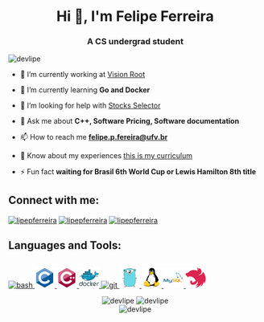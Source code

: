 <h1 align="center">Hi 👋, I'm Felipe Ferreira</h1>
<h3 align="center">A CS undergrad student</h3>

<p align="left"> <img src="https://komarev.com/ghpvc/?username=devlipe&label=Profile%20views&color=0e75b6&style=flat" alt="devlipe" /> </p>

- 🔭 I’m currently working at [Vision Root](https://visionroot.com.br/)

- 🌱 I’m currently learning **Go and Docker**

- 🤝 I’m looking for help with [Stocks Selector](https://github.com/devlipe/stocks-selector)

- 💬 Ask me about **C++, Software Pricing, Software documentation**

- 📫 How to reach me **felipe.p.fereira@ufv.br**

- 📄 Know about my experiences [this is my curriculum](https://drive.google.com/file/d/1KVIkuqC8-XzJU5m3xZChzM7r-Ueq9rPW/view?usp=sharing)

- ⚡ Fun fact **waiting for Brasil 6th World Cup or Lewis Hamilton 8th title**

## Connect with me:
<p align="left">
<a href="https://twitter.com/lipepferreira" target="blank"><img align="center" src="https://raw.githubusercontent.com/rahuldkjain/github-profile-readme-generator/master/src/images/icons/Social/twitter.svg" alt="lipepferreira" height="30" width="40" /></a>
<a href="https://linkedin.com/in/lipepferreira" target="blank"><img align="center" src="https://raw.githubusercontent.com/rahuldkjain/github-profile-readme-generator/master/src/images/icons/Social/linked-in-alt.svg" alt="lipepferreira" height="30" width="40" /></a>
<a href="https://instagram.com/lipepferreira" target="blank"><img align="center" src="https://raw.githubusercontent.com/rahuldkjain/github-profile-readme-generator/master/src/images/icons/Social/instagram.svg" alt="lipepferreira" height="30" width="40" /></a>
</p>

## Languages and Tools:
<div style="display: inline-block">

<p align="left"> 
    <a href="https://www.gnu.org/software/bash/" target="_blank" rel="noreferrer"> <img src="https://www.vectorlogo.zone/logos/gnu_bash/gnu_bash-icon.svg" alt="bash" width="40" height="40"/> </a>
    <a href="https://www.cprogramming.com/" target="_blank" rel="noreferrer"> <img src="https://raw.githubusercontent.com/devicons/devicon/master/icons/c/c-original.svg" alt="c" width="40" height="40"/> </a>
    <a href="https://www.w3schools.com/cpp/" target="_blank" rel="noreferrer"> <img src="https://raw.githubusercontent.com/devicons/devicon/master/icons/cplusplus/cplusplus-original.svg" alt="cplusplus" width="40" height="40"/> </a> 
    <a href="https://www.docker.com/" target="_blank" rel="noreferrer"> <img src="https://raw.githubusercontent.com/devicons/devicon/master/icons/docker/docker-original-wordmark.svg" alt="docker" width="40" height="40"/> </a>
    <a href="https://git-scm.com/" target="_blank" rel="noreferrer"> <img src="https://www.vectorlogo.zone/logos/git-scm/git-scm-icon.svg" alt="git" width="40" height="40"/> </a> 
    <a href="https://golang.org" target="_blank" rel="noreferrer"> <img src="https://raw.githubusercontent.com/devicons/devicon/master/icons/go/go-original.svg" alt="go" width="40" height="40"/> </a>
    <a href="https://www.linux.org/" target="_blank" rel="noreferrer"> <img src="https://raw.githubusercontent.com/devicons/devicon/master/icons/linux/linux-original.svg" alt="linux" width="40" height="40"/> </a> 
    <a href="https://www.mysql.com/" target="_blank" rel="noreferrer"> <img src="https://raw.githubusercontent.com/devicons/devicon/master/icons/mysql/mysql-original-wordmark.svg" alt="mysql" width="40" height="40"/> </a> 
    <a href="https://nestjs.com/" target="_blank" rel="noreferrer"> <img src="https://raw.githubusercontent.com/devicons/devicon/master/icons/nestjs/nestjs-plain.svg" alt="nestjs" width="40" height="40"/> </a>   
</p>
</div>

<div align="center">
  <img height="180em"src="https://github-readme-stats.vercel.app/api/top-langs?username=devlipe&show_icons=true&locale=en&layout=compact" alt="devlipe" />
  <img height="180em" src="https://github-readme-stats.vercel.app/api?username=devlipe&show_icons=true&locale=en" alt="devlipe" />
</div>
<div align="center">
  <img height="180em" src="https://github-readme-streak-stats.herokuapp.com/?user=devlipe&" alt="devlipe" />
</div>
